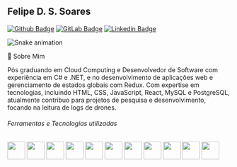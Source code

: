 ## Felipe D. S. Soares

[![Github Badge](https://img.shields.io/badge/-Github-000?style=for-the-badge&logo=Github&logoColor=white&link=https://github.com/felipess)](https://github.com/felipess)
[![GitLab Badge](https://img.shields.io/badge/-GitLab-333?style=for-the-badge&logo=gitlab&logoColor=white&link=https://gitlab.com/felipediogenes87)](https://gitlab.com/felipediogenes87)
[![Linkedin Badge](https://img.shields.io/badge/-LinkedIn-blue?style=for-the-badge&logo=Linkedin&logoColor=white&link=https://www.linkedin.com/in/felipe-diogenes-24401770/)](https://www.linkedin.com/in/felipe-diogenes-24401770/)

![Snake animation](https://github.com/felipess/felipess/blob/main/github-contribution-grid-snake-blue.svg)

💬 Sobre Mim

Pós graduando em Cloud Computing e Desenvolvedor de Software com experiência em C# e .NET, e no desenvolvimento de aplicações web e gerenciamento de estados globais com Redux. Com expertise em tecnologias, incluindo HTML, CSS, JavaScript, React, MySQL e PostgreSQL, atualmente contribuo para projetos de pesquisa e desenvolvimento, focando na leitura de logs de drones.

###### Ferramentas e Tecnologias utilizadas
<img loading="lazy" src="https://cdn.jsdelivr.net/gh/devicons/devicon@latest/icons/csharp/csharp-original.svg" width="40" height="40"/> <img loading="lazy" src="https://cdn.jsdelivr.net/gh/devicons/devicon@latest/icons/dot-net/dot-net-original-wordmark.svg" width="40" height="40"/> <img loading="lazy" src="https://cdn.jsdelivr.net/gh/devicons/devicon@latest/icons/react/react-original-wordmark.svg" width="40" height="40"/> <img loading="lazy" src="https://cdn.jsdelivr.net/gh/devicons/devicon@latest/icons/python/python-original-wordmark.svg" width="40" height="40"/> <img loading="lazy" src="https://cdn.jsdelivr.net/gh/devicons/devicon@latest/icons/html5/html5-original-wordmark.svg" width="40" height="40"/> <img loading="lazy" src="https://cdn.jsdelivr.net/gh/devicons/devicon@latest/icons/css3/css3-original-wordmark.svg" width="40" height="40"/>  <img loading="lazy" src="https://cdn.jsdelivr.net/gh/devicons/devicon@latest/icons/postgresql/postgresql-original-wordmark.svg" width="40" height="40"/> <img loading="lazy" src="https://cdn.jsdelivr.net/gh/devicons/devicon@latest/icons/mysql/mysql-original-wordmark.svg" width="40" height="40" /> <img loading="lazy" src="https://cdn.jsdelivr.net/gh/devicons/devicon@latest/icons/visualstudio/visualstudio-original.svg" width="40" height="40"/>  <img loading="lazy" src="https://cdn.jsdelivr.net/gh/devicons/devicon@latest/icons/vscode/vscode-original-wordmark.svg" width="40" height="40"/> <img loading="lazy" src="https://cdn.jsdelivr.net/gh/devicons/devicon@latest/icons/docker/docker-original-wordmark.svg" width="40" height="40"/> <!--<img loading="lazy" src="https://cdn.jsdelivr.net/gh/devicons/devicon@latest/icons/redux/redux-original.svg" width="40" height="40"/> <img loading="lazy" src="https://cdn.jsdelivr.net/gh/devicons/devicon@latest/icons/redis/redis-original-wordmark.svg" width="40" height="40"/> <img loading="lazy" src="https://cdn.jsdelivr.net/gh/devicons/devicon@latest/icons/rabbitmq/rabbitmq-original-wordmark.svg" width="40" height="40"/>
<img loading="lazy" src="https://cdn.jsdelivr.net/gh/devicons/devicon@latest/icons/redis/redis-original-wordmark.svg" width="40" height="40"/> 
<img loading="lazy" src="https://cdn.jsdelivr.net/gh/devicons/devicon@latest/icons/rabbitmq/rabbitmq-original-wordmark.svg" width="40" height="40"/>
-->

<!--
<div>
<a href="https://github.com/seu-usuário-aqui">
<img loading="lazy" height="180em" src="https://github-readme-stats.vercel.app/api/top-langs/?username=felipess&layout=compact&langs_count=7&theme=dracula"/>
<img loading="lazy" height="180em" src="https://github-readme-stats.vercel.app/api?username=felipess&show_icons=true&theme=dracula&include_all_commits=true&count_private=true"/>
</div>
-->


          
          
          
          
          
          
          
          
                    
          
